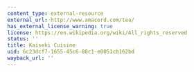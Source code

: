 ```yaml
---
content_type: external-resource
external_url: http://www.amacord.com/tea/
has_external_license_warning: true
license: https://en.wikipedia.org/wiki/All_rights_reserved
status: ''
title: Kaiseki Cuisine
uid: 6c23dcf7-1655-45c6-80c1-e0051cb162bd
wayback_url: ''
---
```

